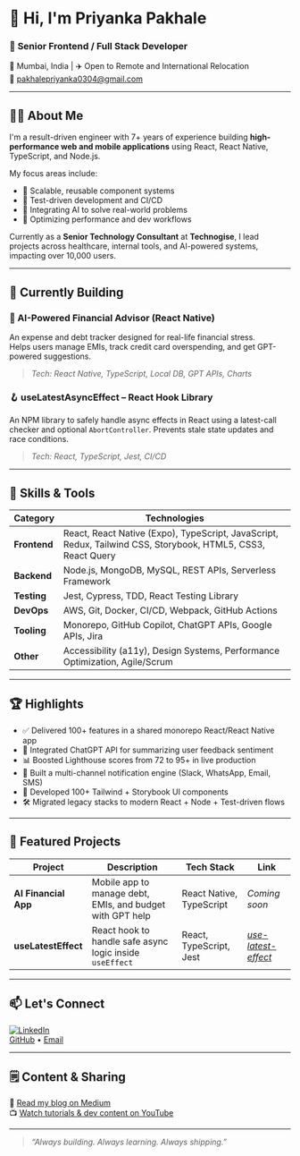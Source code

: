 # 👋 Hi, I'm Priyanka Pakhale

### 🎯 **Senior Frontend / Full Stack Developer**
📍 Mumbai, India | ✈️ Open to Remote and International Relocation  
📧 pakhalepriyanka0304@gmail.com

---

## 👩‍💻 About Me

I'm a result-driven engineer with 7+ years of experience building **high-performance web and mobile applications** using React, React Native, TypeScript, and Node.js.

My focus areas include:

- 🚀 Scalable, reusable component systems
- 🧪 Test-driven development and CI/CD
- 🤖 Integrating AI to solve real-world problems
- 🔧 Optimizing performance and dev workflows

Currently as a **Senior Technology Consultant** at **Technogise**, I lead projects across healthcare, internal tools, and AI-powered systems, impacting over 10,000 users.


---

## 🚀 Currently Building

### 💸 AI-Powered Financial Advisor (React Native)
An expense and debt tracker designed for real-life financial stress.  
Helps users manage EMIs, track credit card overspending, and get GPT-powered suggestions.  
> _Tech: React Native, TypeScript, Local DB, GPT APIs, Charts_

### 🪝 useLatestAsyncEffect – React Hook Library  
An NPM library to safely handle async effects in React using a latest-call checker and optional `AbortController`. Prevents stale state updates and race conditions.  
> _Tech: React, TypeScript, Jest, CI/CD_

---

## 🧰 Skills & Tools

| Category      | Technologies                                                                 |
|---------------|------------------------------------------------------------------------------|
| **Frontend**  | React, React Native (Expo), TypeScript, JavaScript, Redux, Tailwind CSS, Storybook, HTML5, CSS3, React Query |
| **Backend**   | Node.js, MongoDB, MySQL, REST APIs, Serverless Framework                     |
| **Testing**   | Jest, Cypress, TDD, React Testing Library                                     |
| **DevOps**    | AWS, Git, Docker, CI/CD, Webpack, GitHub Actions                             |
| **Tooling**   | Monorepo, GitHub Copilot, ChatGPT APIs, Google APIs, Jira                    |
| **Other**     | Accessibility (a11y), Design Systems, Performance Optimization, Agile/Scrum  |


---

## 🏆 Highlights

- ✅ Delivered 100+ features in a shared monorepo React/React Native app  
- 🧠 Integrated ChatGPT API for summarizing user feedback sentiment  
- 📊 Boosted Lighthouse scores from 72 to 95+ in live production  
- 🔔 Built a multi-channel notification engine (Slack, WhatsApp, Email, SMS)  
- 🧩 Developed 100+ Tailwind + Storybook UI components  
- 🛠 Migrated legacy stacks to modern React + Node + Test-driven flows

---

## 📂 Featured Projects

| Project                  | Description                                                             | Tech Stack                  | Link |
|--------------------------|-------------------------------------------------------------------------|-----------------------------|------|
| **AI Financial App**     | Mobile app to manage debt, EMIs, and budget with GPT help               | React Native, TypeScript    | _Coming soon_ |
| **useLatestEffect** | React hook to handle safe async logic inside `useEffect`                | React, TypeScript, Jest     | [_use-latest-effect_](https://github.com/priyankapakhale/use-latest-effect) |

---

## 📫 Let's Connect

[![LinkedIn](https://img.shields.io/badge/LinkedIn-blue?style=flat&logo=linkedin)](https://linkedin.com/in/priyankapakhale)  
[GitHub](https://github.com/priyankapakhale) • [Email](mailto:pakhalepriyanka0304@gmail.com)

---

## 🗒 Content & Sharing

📝 [Read my blog on Medium](https://medium.com/@priyankapakahle)  
📺 [Watch tutorials & dev content on YouTube](https://youtube.com/@techacademy8)

---

> _“Always building. Always learning. Always shipping.”_
